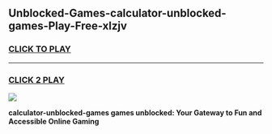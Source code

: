 
## Unblocked-Games-calculator-unblocked-games-Play-Free-xlzjv
<h3>
<a href="https://premium76.site?title=calculator-unblocked-games&ref=21A">CLICK TO PLAY</a></h3>
<hr>

<h3>
<a href="https://premium76.site?title=calculator-unblocked-games&ref=21A">CLICK 2 PLAY</a>
  
</h3>

<a href="https://premium76.site?title=calculator-unblocked-games&ref=21A"><img src="https://clearcache.store/games.png"></a>


**calculator-unblocked-games games unblocked: Your Gateway to Fun and Accessible Online Gaming**
